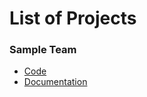 # List of Projects

### Sample Team

- [Code](Quassant)
- [Documentation](https://docs.google.com/document/d/1d5P1y2GavrkMYzApjo9OJsEIsX4Z_0Tdjyyj1KaBQaQ/edit)


